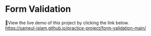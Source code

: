 # Form Validation 
 
 🔗View the live demo of this project by clicking the link below.
 https://sameul-islam.github.io/practice-project/form-validation-main/
